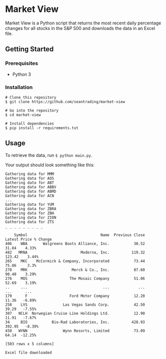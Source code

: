 # Market View
Market View is a Python script that returns the most recent daily percentage changes for all stocks in the S&P 500 and downloads the data in an Excel file.

## Getting Started
### Prerequisites
- Python 3
### Installation
```
# Clone this repository
$ git clone https://github.com/seantrading/market-view

# Go into the repository
$ cd market-view

# Install dependencies
$ pip install -r requirements.txt
```
## Usage
To retrieve the data, run `$ python main.py`.

Your output should look something like this:
```
Gathering data for MMM
Gathering data for AOS
Gathering data for ABT
Gathering data for ABBV
Gathering data for ABMD
Gathering data for ACN
...
Gathering data for YUM
Gathering data for ZBRA
Gathering data for ZBH
Gathering data for ZION
Gathering data for ZTS
_ _ _ _ _ _ _ _ _

    Symbol                                 Name  Previous Close  Latest Price % Change
406    WBA       Walgreens Boots Alliance, Inc.           30.52         31.84    4.33%
482   MRNA                        Moderna, Inc.          119.32        123.42    3.44%
265    MKC    McCormick & Company, Incorporated           73.44         75.86     3.3%
278    MRK                    Merck & Co., Inc.           87.60         90.48    3.29%
276    MOS                   The Mosaic Company           51.06         52.69    3.19%
..     ...                                  ...             ...           ...      ...
179      F                   Ford Motor Company           12.20         11.36   -6.89%
258    LVS                Las Vegas Sands Corp.           42.50         39.29   -7.55%
307   NCLH  Norwegian Cruise Line Holdings Ltd.           12.90         11.91   -7.67%
34     BIO           Bio-Rad Laboratories, Inc.          428.93        392.95   -8.39%
450   WYNN                Wynn Resorts, Limited           73.09         64.14  -12.25%

[503 rows x 5 columns]

Excel file downloaded
```
